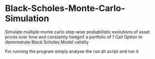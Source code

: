 # Black-Scholes-Monte-Carlo-Simulation
Simulate multiple monte carlo step-wise probabilistic evolutions of asset prices over time and constantly hedginf a portfolio of 1 Call Option to demonstrate Black Scholes Model validity


For running the program simply analyse the run.sh script and run it
